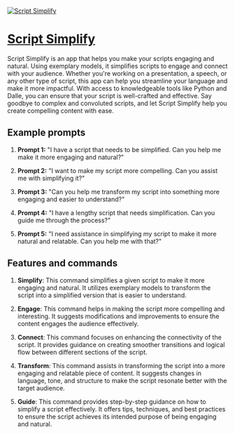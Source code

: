 [![Script Simplify](https://files.oaiusercontent.com/file-p4xcovX6nyWWcTUqBKSYEPUN?se=2123-10-16T23%3A35%3A15Z&sp=r&sv=2021-08-06&sr=b&rscc=max-age%3D31536000%2C%20immutable&rscd=attachment%3B%20filename%3D883403fc-554c-4fbb-b633-3de45839385a.png&sig=GQpogiiHpuPn%2Be93qYnfuiGnfaW2k%2BzDxpZ6og4jlMM%3D)](https://chat.openai.com/g/g-7S7YjN0Tq-script-simplify)

# [Script Simplify](https://chat.openai.com/g/g-7S7YjN0Tq-script-simplify)

Script Simplify is an app that helps you make your scripts engaging and natural. Using exemplary models, it simplifies scripts to engage and connect with your audience. Whether you're working on a presentation, a speech, or any other type of script, this app can help you streamline your language and make it more impactful. With access to knowledgeable tools like Python and Dalle, you can ensure that your script is well-crafted and effective. Say goodbye to complex and convoluted scripts, and let Script Simplify help you create compelling content with ease.

## Example prompts

1. **Prompt 1:** "I have a script that needs to be simplified. Can you help me make it more engaging and natural?"

2. **Prompt 2:** "I want to make my script more compelling. Can you assist me with simplifying it?"

3. **Prompt 3:** "Can you help me transform my script into something more engaging and easier to understand?"

4. **Prompt 4:** "I have a lengthy script that needs simplification. Can you guide me through the process?"

5. **Prompt 5:** "I need assistance in simplifying my script to make it more natural and relatable. Can you help me with that?"

## Features and commands

1. **Simplify**: This command simplifies a given script to make it more engaging and natural. It utilizes exemplary models to transform the script into a simplified version that is easier to understand.

2. **Engage**: This command helps in making the script more compelling and interesting. It suggests modifications and improvements to ensure the content engages the audience effectively.

3. **Connect**: This command focuses on enhancing the connectivity of the script. It provides guidance on creating smoother transitions and logical flow between different sections of the script.

4. **Transform**: This command assists in transforming the script into a more engaging and relatable piece of content. It suggests changes in language, tone, and structure to make the script resonate better with the target audience.

5. **Guide**: This command provides step-by-step guidance on how to simplify a script effectively. It offers tips, techniques, and best practices to ensure the script achieves its intended purpose of being engaging and natural.
